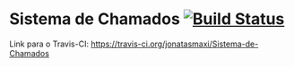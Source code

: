 Sistema de Chamados [![Build Status](https://travis-ci.org/jonatasmaxi/Sistema-de-Chamados.svg?branch=master)](https://travis-ci.org/jonatasmaxi/Sistema-de-Chamados)
======================

Link para o Travis-CI: https://travis-ci.org/jonatasmaxi/Sistema-de-Chamados
